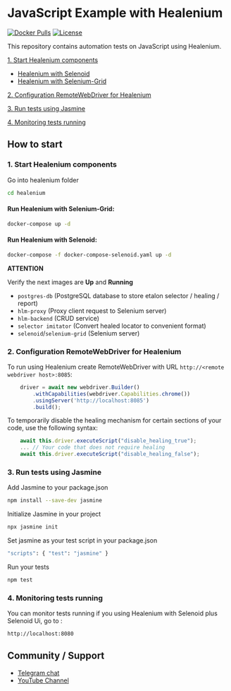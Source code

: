 # JavaScript Example with Healenium

[![Docker Pulls](https://img.shields.io/docker/pulls/healenium/hlm-backend.svg?maxAge=25920)](https://hub.docker.com/u/healenium)
[![License](https://img.shields.io/badge/license-Apache-brightgreen.svg)](https://www.apache.org/licenses/LICENSE-2.0)

This repository contains automation tests on JavaScript using Healenium.

[1. Start Healenium components](#1-start-healenium-components)
* [Healenium with Selenoid](#run-healenium-with-selenoid)
* [Healenium with Selenium-Grid](#run-healenium-with-selenium-grid)

[2. Configuration RemoteWebDriver for Healenium](#2-configuration-remotewebdriver-for-healenium)

[3. Run tests using Jasmine](#3-run-tests-using-jasmine)

[4. Monitoring tests running](#4-monitoring-tests-running)

## How to start

### 1. Start Healenium components

Go into healenium folder

```sh
cd healenium
``` 

#### Run Healenium with Selenium-Grid:
```sh
docker-compose up -d
```

#### Run Healenium with Selenoid:

```sh
docker-compose -f docker-compose-selenoid.yaml up -d
```

<b>ATTENTION</b>

Verify the next images are <b>Up</b> and <b>Running</b>
- `postgres-db` (PostgreSQL database to store etalon selector / healing / report)
- `hlm-proxy` (Proxy client request to Selenium server)
- `hlm-backend` (CRUD service)
- `selector imitator` (Convert healed locator to convenient format)
- `selenoid`/`selenium-grid` (Selenium server)

### 2. Configuration RemoteWebDriver for Healenium

To run using Healenium create RemoteWebDriver with URL ```http://<remote webdriver host>:8085```:

```javascript
    driver = await new webdriver.Builder()
        .withCapabilities(webdriver.Capabilities.chrome())
        .usingServer('http://localhost:8085')
        .build();
```

To temporarily disable the healing mechanism for certain sections of your code, use the following syntax:

```javascript
    await this.driver.executeScript("disable_healing_true");
    ... // Your code that does not require healing
    await this.driver.executeScript("disable_healing_false");
```

### 3. Run tests using Jasmine

Add Jasmine to your package.json

```sh
npm install --save-dev jasmine
```

Initialize Jasmine in your project

```sh
npx jasmine init
```

Set jasmine as your test script in your package.json

```sh
"scripts": { "test": "jasmine" }
```

Run your tests

```sh
npm test
```

### 4. Monitoring tests running

You can monitor tests running if you using Healenium with Selenoid plus Selenoid Ui, go to :<br/>
```sh
http://localhost:8080
```

## Community / Support

* [Telegram chat](https://t.me/healenium)
* [YouTube Channel](https://www.youtube.com/channel/UCsZJ0ri-Hp7IA1A6Fgi4Hvg)
